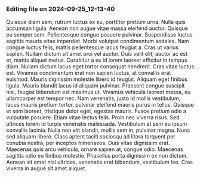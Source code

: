 

### Editing file on 2024-09-25_12-13-40

Quisque diam sem, rutrum luctus ex eu, porttitor pretium urna. Nulla quis accumsan ligula. Aenean non augue vitae massa eleifend auctor. Quisque eu semper sem. Pellentesque congue posuere pulvinar. Suspendisse luctus sagittis mauris vitae imperdiet. Morbi volutpat condimentum sodales. Nam congue luctus felis, mattis pellentesque lacus feugiat a. Cras ut varius sapien. Nullam dictum sit amet orci vel auctor. Duis velit elit, auctor ac est et, mattis aliquet metus. Curabitur a ex id lorem laoreet efficitur in tempus diam. Nullam dictum lacus eget tortor consequat hendrerit. Cras vitae luctus est.
Vivamus condimentum erat non sapien luctus, at convallis erat euismod. Mauris dignissim molestie libero id feugiat. Aliquam eget finibus ligula. Mauris blandit lacus id aliquam pulvinar. Praesent congue suscipit nisi, feugiat bibendum est maximus ut. Vivamus vehicula laoreet massa, eu ullamcorper est tempor nec. Nam venenatis, justo id mollis vestibulum, lacus mauris pretium tortor, pulvinar eleifend mauris purus in tellus. Quisque et sem laoreet, tristique dolor eget, egestas mauris. Fusce pretium odio a vulputate posuere. Etiam vitae lectus felis. Proin nec viverra risus. Sed ultrices lorem id turpis venenatis malesuada. Vestibulum at sem eu ipsum convallis lacinia. Nulla non elit blandit, mollis sem in, pulvinar magna.
Nunc sed aliquam libero. Class aptent taciti sociosqu ad litora torquent per conubia nostra, per inceptos himenaeos. Duis vitae dignissim erat. Maecenas quis arcu vehicula, ornare sapien at, congue odio. Maecenas sagittis odio eu finibus molestie. Phasellus porta dignissim ex non dictum. Aenean sit amet nisl ultrices, venenatis erat bibendum, vestibulum leo. Cras viverra in augue sit amet aliquet.


